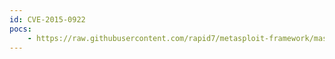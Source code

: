 ```yaml
---
id: CVE-2015-0922
pocs:
    - https://raw.githubusercontent.com/rapid7/metasploit-framework/master/modules/auxiliary/gather/mcafee_epo_xxe.rb
---
```

